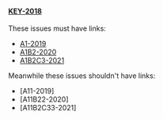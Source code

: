 #### [KEY-2018]

These issues must have links:
- [A1-2019]
- [A1B2-2020]
- [A1B2C3-2021]

Meanwhile these issues shouldn't have links:
- [A11-2019]
- [A11B22-2020]
- [A11B2C33-2021]

[KEY-2018]: http://example.com/browse/KEY-2018
[A1-2019]: http://example.com/browse/A1-2019
[A1B2-2020]: http://example.com/browse/A1B2-2020
[A1B2C3-2021]: http://example.com/browse/A1B2C3-2021

